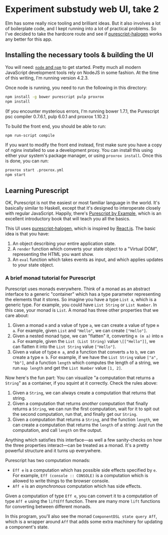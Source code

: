 # Experiment substudy web UI, take 2

Elm has some really nice tooling and brilliant ideas.  But it also involves
a lot of boilerplate code, and I kept running into a lot of practical
problems.  So I've decided to take the hardcore route and see if
[purescript-halogen][] works any better for this app.

## Installing the necessary tools & building the UI

You will need: [`node` and `npm`][node] to get started.  Pretty much all
modern JavaScript development tools rely on NodeJS in some fashion.  At
the time of this writing, I'm running version 4.2.3.

Once node is running, you need to run the following in this directory:

```sh
npm install -g bower purescript pulp proxrox
npm install
```

(If you encounter mysterious errors, I'm running bower 1.7.1, the
Purescript psc compiler 0.7.6.1, pulp 6.0.1 and proxrox 1.10.2.)

To build the front end, you should be able to run:

```sh
npm run-script compile
```

If you want to modify the front end instead, first make sure you have a
copy of nginx installed to use a development proxy.  You can install this
using either your system's package manager, or using `proxrox install`.
Once this is done, you can run:

```sh
proxrox start .proxrox.yml
npm start
```

## Learning Purescript

OK, Purescript is not the easiest or most familiar language in the world.
It's basically similar to Haskell, except that it's designed to
interoperate closely with regular JavaScript. Happily, there's
[Purescript by Example][], which is an excellent introductory book that
will teach you all the basics.

This UI uses [purescript-halogen][], which is inspired by [React.js][].
The basic idea is that you have:

1. An object describing your entire application state.
2. A `render` function which converts your state object to a "Virtual DOM", representing
   the HTML you want show.
3. An `eval` function which takes events as input, and which applies
   updates to your state object.

### A brief monad tutorial for Purescript

Purescript uses monads everywhere.  Think of a monad as an abstract
interface to a generic "container" which has a type parameter representing
the elements that it stores.  So imagine you have a type `List a`, which is
a generic type.  For example, you could have `List String` or `List
Number`. In this case, your monad is `List`.  A monad has three other
properties that we care about:

1. Given a monad `m` and a value of type `a`, we can create a value of type
   `m a`.  For example, given `List` and `"Hello"`, we can create
   `["Hello"]`.
2. Given a nested monad type, we can "flatten" it, converting `m (m a)`
   into `m a`.  For example, given the `List (List String)` value
   `\[["Hello"]]`, we can flatten it into the `List String` value
   `["Hello"]`.
3. Given a value of type `m a`, and a function that converts `a` to `b`, we can
   create a type `m b`.  For example, if we have the `List String` value
   `["a", "bb"]`, and a function `length` which computes the length of a
   string, we run `map length` and get the `List Number` value `[1, 2]`.

Now here's the fun part: You can visualize "a computation that returns a
`String`" as a container, if you squint at it correctly.  Check the rules
above:

1. Given a `String`, we can always create a computation that returns that
   string.
2. Given a computation that returns _another_ computation that finally
   returns a `String`, we can run the first computation, wait for it to
   spit out the second computation, run that, and finally get our `String`.
3. Given a computation that returns a `String`, and the function `length`,
   we can create a computation that returns the `length` of a string: Just
   run the computation, and call `length` on the output.

Anything which satisfies this interface—as well a few sanity-checks on how
the three properties interact—can be treated as a monad.  It's a pretty
powerful structure and it turns up everywhere.

Purescript has two computation monads:

- `Eff e` is a computation which has possible side effects specified by
  `e`.  For example, `Eff (console :: CONSOLE)` is a computation which is
  allowed to write things to the browser console.
- `Aff e` is an _asynchronous_ computation which has side effects.

Given a computation of type `Eff e`, you can convert it to a computation of
type `Aff e` using the `liftEff` function.  There are many more `lift`
functions for converting between different monads.

In this program, you'll also see the monad `ComponentDSL state query Aff`,
which is a wrapper around `Aff` that adds some extra machinery for updating
a component's state.

[node]: https://nodejs.org/
[purescript-halogen]: https://github.com/slamdata/purescript-halogen
[Purescript by Example]: https://leanpub.com/purescript/read
[React.js]: https://facebook.github.io/react/
